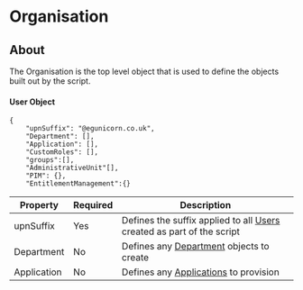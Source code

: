 # Organisation #
## About ##
The Organisation is the top level object that is used to define the objects built out by the script.

#### User Object  ###

````
{
    "upnSuffix": "@egunicorn.co.uk",
    "Department": [],
    "Application": [],
    "CustomRoles": [],
    "groups":[],
    "AdministrativeUnit"[],
    "PIM": {},
    "EntitlementManagement":{}
````
Property | Required | Description
-------- | -------- | -----------
upnSuffix | Yes | Defines the suffix applied to all [Users](https://github.com/ianalderman/tenantbuilder/blob/master/docs/departments.md) created as part of the script
Department | No | Defines any [Department](https://github.com/ianalderman/tenantbuilder/blob/master/docs/departments.md) objects to create
Application | No | Defines any [Applications](https://github.com/ianalderman/tenantbuilder/blob/master/docs/applications.md) to provision
